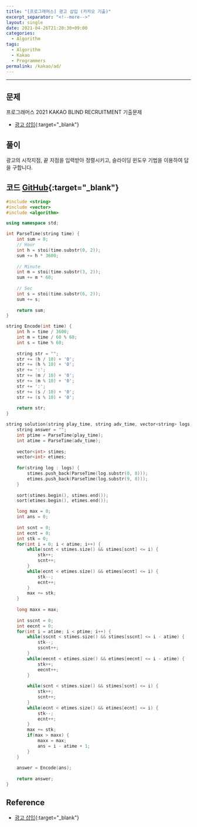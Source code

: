 ```yaml
---
title: "[프로그래머스] 광고 삽입 (카카오 기출)"
excerpt_separator: "<!--more-->"
layout: single
date: 2021-04-26T21:20:30+09:00
categories:
  - Algorithm
tags:
  - Algorithm
  - Kakao
  - Programmers
permalink: /kakao/ad/
---
```

---

## 문제

프로그래머스 2021 KAKAO BLIND RECRUITMENT 기출문제

* [광고 삽입](https://programmers.co.kr/learn/courses/30/lessons/72414){:target="_blank"}
<!--more-->


## 풀이

광고의 시작지점, 끝 지점을 입력받아 정렬시키고, 슬라이딩 윈도우 기법을 이용하여 답을 구합니다.

## 코드 [GitHub](https://github.com/unionyy/algorithm/blob/main/kakao/2021-recruitment-ad.cpp){:target="_blank"}

```cpp
#include <string>
#include <vector>
#include <algorithm>

using namespace std;

int ParseTime(string time) {
    int sum = 0;
    // Hour
    int h = stoi(time.substr(0, 2));
    sum += h * 3600;
    
    // Minute
    int m = stoi(time.substr(3, 2));
    sum += m * 60;
    
    // Sec
    int s = stoi(time.substr(6, 2));
    sum += s;
    
    return sum;
}

string Encode(int time) {
    int h = time / 3600;
    int m = time / 60 % 60;
    int s = time % 60;
    
    string str = "";
    str += (h / 10) + '0';
    str += (h % 10) + '0';
    str += ':';
    str += (m / 10) + '0';
    str += (m % 10) + '0';
    str += ':';
    str += (s / 10) + '0';
    str += (s % 10) + '0';
    
    return str;
}

string solution(string play_time, string adv_time, vector<string> logs) {
    string answer = "";
    int ptime = ParseTime(play_time);
    int atime = ParseTime(adv_time);
    
    vector<int> stimes;
    vector<int> etimes;
    
    for(string log : logs) {
        stimes.push_back(ParseTime(log.substr(0, 8)));
        etimes.push_back(ParseTime(log.substr(9, 8)));
    }
    
    sort(stimes.begin(), stimes.end());
    sort(etimes.begin(), etimes.end());

    long max = 0;
    int ans = 0;
    
    int scnt = 0;
    int ecnt = 0;
    int stk = 0;
    for(int i = 0; i < atime; i++) {
        while(scnt < stimes.size() && stimes[scnt] <= i) {
            stk++;
            scnt++;
        }
        while(ecnt < etimes.size() && etimes[ecnt] <= i) {
            stk--;
            ecnt++;
        }
        max += stk;
    }
    
    long maxx = max;
    
    int sscnt = 0;
    int eecnt = 0;
    for(int i = atime; i < ptime; i++) {
        while(sscnt < stimes.size() && stimes[sscnt] <= i - atime) {
            stk--;
            sscnt++;
        }
        while(eecnt < etimes.size() && etimes[eecnt] <= i - atime) {
            stk++;
            eecnt++;
        }
        
        while(scnt < stimes.size() && stimes[scnt] <= i) {
            stk++;
            scnt++;
        }
        while(ecnt < etimes.size() && etimes[ecnt] <= i) {
            stk--;
            ecnt++;
        }
        max += stk;
        if(max > maxx) {
            maxx = max;
            ans = i - atime + 1;
        }
    }
    
    answer = Encode(ans);
    
    return answer;
}
```

## Reference

* [광고 삽입](https://programmers.co.kr/learn/courses/30/lessons/72414){:target="_blank"}
